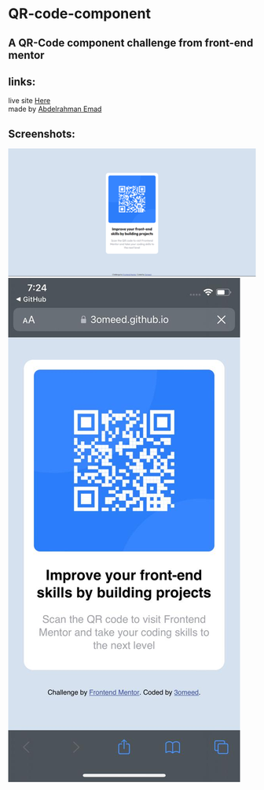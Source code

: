 QR-code-component
===================

 A QR-Code component challenge from front-end mentor
 ----
 links: 
 ----
 live site [Here](https://3omeed.github.io/QR-code-component/)    
 made by [Abdelrahman Emad](https://www.linkedin.com/in/abdelrahman-emad-57bb10237/)    
 
 Screenshots: 
 ----
 ![photo1](https://github.com/3omeed/QR-code-component/blob/main/Screenshots/Screenshot%20(69).png)
 ![photo2](https://github.com/3omeed/QR-code-component/blob/main/Screenshots/WhatsApp%20Image%202022-08-30%20at%207.24.55%20PM.jpeg)
 
 
     
